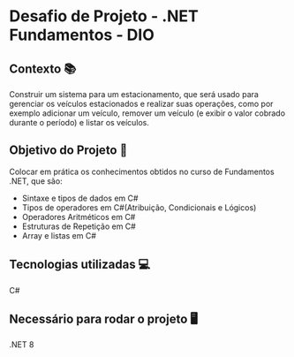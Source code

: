 # Desafio de Projeto - .NET Fundamentos - DIO

## Contexto 📚
<p>Construir um sistema para um estacionamento, que será usado para gerenciar os veículos estacionados e realizar suas operações,
  como por exemplo adicionar um veículo, remover um veículo (e exibir o valor cobrado durante o período) e listar os veículos.</p>
  
## Objetivo do Projeto 🚀
<p>Colocar em prática os conhecimentos obtidos no curso de Fundamentos .NET, que são: </p>
<ul>
  <li>Sintaxe e tipos de dados em C#</li>
  <li>Tipos de operadores em C#(Atribuição, Condicionais e Lógicos)</li>
  <li>Operadores Aritméticos em C#</li>
  <li>Estruturas de Repetição em C#</li>
  <li>Array e listas em C#</li>
</ul>

## Tecnologias utilizadas 💻
<p>C#</p>

## Necessário para rodar o projeto 🖥️
<p>.NET 8</p>
